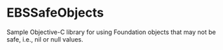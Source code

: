 # EBSSafeObjects
Sample Objective-C library for using Foundation objects that may not be safe, i.e., nil or null values.

